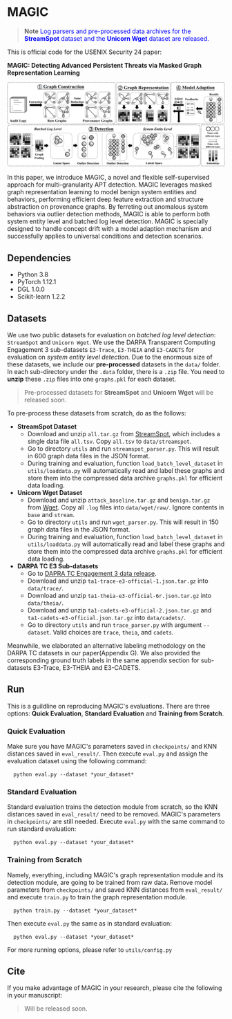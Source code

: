 # MAGIC

> **Note**
> <span style="color:blue"> Log parsers and pre-processed data archives for the **StreamSpot** dataset and the **Unicorn Wget** dataset are released.</span>

This is official code for the USENIX Security 24 paper:

**MAGIC: Detecting Advanced Persistent Threats via Masked Graph Representation Learning**

![](./figs/model.png)

In this paper, we introduce MAGIC, a novel and flexible self-supervised approach for multi-granularity APT detection. MAGIC leverages masked graph representation learning to model benign system entities and behaviors, performing efficient deep feature extraction and structure abstraction on provenance graphs. By ferreting out anomalous system behaviors via outlier detection methods, MAGIC is able to perform both system entity level and batched log level detection. MAGIC is specially designed to handle concept drift with a model adaption mechanism and successfully applies to universal conditions and detection scenarios.

## Dependencies

* Python 3.8
* PyTorch 1.12.1
* DGL 1.0.0
* Scikit-learn 1.2.2

## Datasets

We use two public datasets for evaluation on *batched log level detection*: `StreamSpot` and `Unicorn Wget`.
We use the DARPA Transparent Computing Engagement 3 sub-datasets `E3-Trace`, `E3-THEIA` and `E3-CADETS` for evaluation on *system entity level detection*.
Due to the enormous size of these datasets, we include our **pre-processed** datasets in the `data/` folder. In each sub-directory under the `.data` folder, there is a `.zip` file. You need to **unzip** these `.zip` files into one `graphs.pkl` for each dataset. 

> Pre-processed datasets for **StreamSpot** and **Unicorn Wget** will be released soon.

To pre-process these datasets from scratch, do as the follows:

- **StreamSpot Dataset**
  - Download and unzip `all.tar.gz` from [StreamSpot](https://github.com/sbustreamspot/sbustreamspot-data), which includes a single data file `all.tsv`. Copy `all.tsv` to `data/streamspot`.
  - Go to directory `utils` and run `streamspot_parser.py`. This will result in 600 graph data files in the JSON format. 
  - During training and evaluation, function `load_batch_level_dataset` in `utils/loaddata.py` will automatically read and label these graphs and store them into the compressed data archive `graphs.pkl` for efficient data loading.
- **Unicorn Wget Dataset**
  - Download and unzip `attack_baseline.tar.gz` and `benign.tar.gz` from [Wget](https://dataverse.harvard.edu/dataset.xhtml?persistentId=doi:10.7910/DVN/IA8UOS). Copy all `.log` files into `data/wget/raw/`. Ignore contents in `base` and `stream`.
  - Go to directory `utils` and run `wget_parser.py`. This will result in 150 graph data files in the JSON format.
  - During training and evaluation, function `load_batch_level_dataset` in `utils/loaddata.py` will automatically read and label these graphs and store them into the compressed data archive `graphs.pkl` for efficient data loading.
- **DARPA TC E3 Sub-datasets**
  - Go to [DAPRA TC Engagement 3 data release](https://github.com/darpa-i2o/Transparent-Computing).
  - Download and unzip `ta1-trace-e3-official-1.json.tar.gz` into `data/trace/`.
  - Download and unzip `ta1-theia-e3-official-6r.json.tar.gz` into `data/theia/`.
  - Download and unzip `ta1-cadets-e3-official-2.json.tar.gz` and `ta1-cadets-e3-official.json.tar.gz` into `data/cadets/`.
  - Go to directory `utils` and run `trace_parser.py` with argument `--dataset`. Valid choices are `trace`, `theia`, and `cadets`.

Meanwhile, we elaborated an alternative labeling methodology on the DARPA TC datasets in our paper(Appendix G). We also provided the corresponding ground truth labels in the same appendix section for sub-datasets E3-Trace, E3-THEIA and E3-CADETS.


## Run

This is a guildline on reproducing MAGIC's evaluations. There are three options: **Quick Evaluation**, **Standard Evaluation** and **Training from Scratch**.

### Quick Evaluation

Make sure you have MAGIC's parameters saved in `checkpoints/` and KNN distances saved in `eval_result/`. Then execute `eval.py` and assign the evaluation dataset using the following command:
```
  python eval.py --dataset *your_dataset*
```
### Standard Evaluation

Standard evaluation trains the detection module from scratch, so the KNN distances saved in `eval_result/` need to be removed. MAGIC's parameters in `checkpoints/` are still needed. Execute `eval.py` with the same command to run standard evaluation:
```
  python eval.py --dataset *your_dataset*
```
### Training from Scratch

Namely, everything, including MAGIC's graph representation module and its detection module, are going to be trained from raw data. Remove model parameters from `checkpoints/` and saved KNN distances from `eval_result/` and execute `train.py` to train the graph representation module. 
```
  python train.py --dataset *your_dataset*
```
Then execute `eval.py` the same as in standard evaluation:
```
  python eval.py --dataset *your_dataset*
```
For more running options, please refer to `utils/config.py`


## Cite 
 
If you make advantage of MAGIC in your research, please cite the following in your manuscript:

> Will be released soon.
